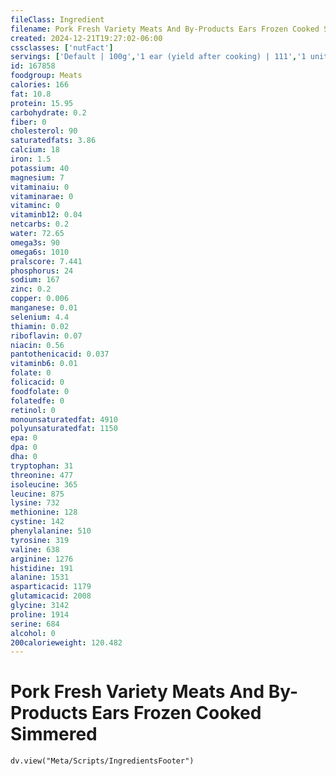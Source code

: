 ```yaml
---
fileClass: Ingredient
filename: Pork Fresh Variety Meats And By-Products Ears Frozen Cooked Simmered
created: 2024-12-21T19:27:02-06:00
cssclasses: ['nutFact']
servings: ['Default | 100g','1 ear (yield after cooking) | 111','1 unit, cooked (yield from 1 lb raw meat) | 422']
id: 167858
foodgroup: Meats
calories: 166
fat: 10.8
protein: 15.95
carbohydrate: 0.2
fiber: 0
cholesterol: 90
saturatedfats: 3.86
calcium: 18
iron: 1.5
potassium: 40
magnesium: 7
vitaminaiu: 0
vitaminarae: 0
vitaminc: 0
vitaminb12: 0.04
netcarbs: 0.2
water: 72.65
omega3s: 90
omega6s: 1010
pralscore: 7.441
phosphorus: 24
sodium: 167
zinc: 0.2
copper: 0.006
manganese: 0.01
selenium: 4.4
thiamin: 0.02
riboflavin: 0.07
niacin: 0.56
pantothenicacid: 0.037
vitaminb6: 0.01
folate: 0
folicacid: 0
foodfolate: 0
folatedfe: 0
retinol: 0
monounsaturatedfat: 4910
polyunsaturatedfat: 1150
epa: 0
dpa: 0
dha: 0
tryptophan: 31
threonine: 477
isoleucine: 365
leucine: 875
lysine: 732
methionine: 128
cystine: 142
phenylalanine: 510
tyrosine: 319
valine: 638
arginine: 1276
histidine: 191
alanine: 1531
asparticacid: 1179
glutamicacid: 2008
glycine: 3142
proline: 1914
serine: 684
alcohol: 0
200calorieweight: 120.482
---
```


# Pork Fresh Variety Meats And By-Products Ears Frozen Cooked Simmered

```dataviewjs
dv.view("Meta/Scripts/IngredientsFooter")
```